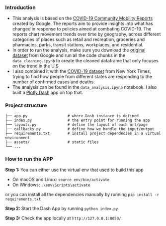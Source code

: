 ### Introduction
- This analysis is based on the [COVID-19 Community Mobility Reports](https://www.google.com/covid19/mobility/index.html?hl=en) created by Google. The reports aim to provide insights into what has changed in response to policies aimed at combating COVID-19. The reports chart movement trends over time by geography, across different categories of places such as retail and recreation, groceries and pharmacies, parks, transit stations, workplaces, and residential.
- In order to run the analysis, make sure you download the [original dataset](https://www.google.com/covid19/mobility/index.html?hl=en) from Google and run all the code chunks in the `data_cleaning.ipynb` to create the cleaned dataframe that only focuses on the trend in the U.S
- I also combined it with the [COVID-19 dataset](https://github.com/nytimes/covid-19-data) from New York Times, trying to find how people from different states are responding to the number of confirmed cases and deaths.
- The analysis can be found in the `data_analysis.ipynb` notebook. I also built a [Plotly Dash](https://plot.ly/dash) app on top that.


### Project structure
    ├── app.py                  # where Dash instance is defined
    ├── index.py                # the entry point for running the app
    ├── layouts.py              # define the layout of each url/page
    ├── callbacks.py            # define how we handle the input/output
    ├── requirements.txt        # install project dependecies in a virtual environment
    ├── assets/                 # static files
    └── ...

### How to run the APP
**Step 1:**
You can either use the virtual env that used to build this app
 - On macOS and Linux:
 `source env/bin/activate`
 - On Windows:
`.\env\Scripts\activate`

or you can install all the dependencies manually by running `pip install -r requirements.txt` 

**Step 2:**
Start the Dash App by running `python index.py`

**Step 3:**
Check the app locally at `http://127.0.0.1:8050/`